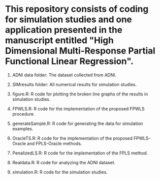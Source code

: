 # This repository consists of coding for simulation studies and one application presented in the manuscript entitled "High Dimensional Multi-Response Partial Functional Linear Regression".

1. ADNI data folder:  The dataset collected from ADNI.

2. SIMresults folder: All numerical results for simulation studies.

3. figure.R: R code for plotting the broken line graphs of the results in simulation studies.

4. FPWLS.R: R code for the implementation of the proposed FPWLS procedure.

5. generateSample.R:  R code for generating the data for simulation examples.

6. OracleTS.R: R code for the implementation of the proposed FPWLS-Oracle and FPLS-Oracle methods.

7. PenalizedLS.R: R code for the implementation of the FPLS method.

8. Realdata.R: R code for analyzing the ADNI dataset.

9. simulation.R: R code for the simulation studies.
